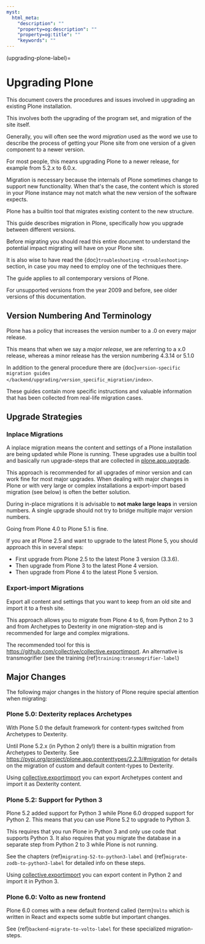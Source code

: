 ```yaml
---
myst:
  html_meta:
    "description": ""
    "property=og:description": ""
    "property=og:title": ""
    "keywords": ""
---
```


(upgrading-plone-label)=

# Upgrading Plone

This document covers the procedures and issues involved in upgrading an existing Plone installation.

This involves both the upgrading of the program set, and migration of the site itself.

Generally, you will often see the word *migration* used as the word we use to describe the process of getting your Plone site
from one version of a given component to a newer version.

For most people, this means upgrading Plone to a newer release, for example from 5.2.x to 6.0.x.

Migration is necessary because the internals of Plone sometimes change to support new functionality.
When that's the case, the content which is stored in your Plone instance may not match what the new version of the software expects.

Plone has a builtin tool that migrates existing content to the new structure.

This guide describes migration in Plone, specifically how you upgrade between different versions.

Before migrating you should read this entire document to understand the potential impact migrating will have on your Plone site.

It is also wise to have read the {doc}`troubleshooting <troubleshooting>` section, in case you may need to employ one of the techniques there.

The guide applies to all contemporary versions of Plone.

For unsupported versions from the year 2009 and before, see older versions of this documentation.

## Version Numbering And Terminology

Plone has a policy that increases the version number to a .0 on every major release.

This means that when we say a *major release*, we are referring to a x.0 release, whereas a minor release has the version numbering 4.3.14 or 5.1.0

In addition to the general procedure there are {doc}`version-specific migration guides </backend/upgrading/version_specific_migration/index>`.

These guides contain more specific instructions and valuable information that has been collected from real-life migration cases.

## Upgrade Strategies

### Inplace Migrations

A inplace migration means the content and settings of a Plone installation are being updated while Plone is running.
These upgrades use a builtin tool and basically run upgrade-steps that are collected in [plone.app.upgrade](https://github.com/plone/plone.app.upgrade/).

This approach is recommended for all upgrades of minor version and can work fine for most major upgrades.
When dealing with major changes in Plone or with very large or complex installations a export-import based migration (see below) is often the better solution.

During in-place migrations it is advisable to **not make large leaps** in version numbers.
A single upgrade should not try to bridge multiple major version numbers.

Going from Plone 4.0 to Plone 5.1 is fine.

If you are at Plone 2.5 and want to upgrade to the latest Plone 5, you should approach this in several steps:

- First upgrade from Plone 2.5 to the latest Plone 3 version (3.3.6).
- Then upgrade from Plone 3 to the latest Plone 4 version.
- Then upgrade from Plone 4 to the latest Plone 5 version.


### Export-import Migrations

Export all content and settings that you want to keep from an old site and import it to a fresh site.

This approach allows you to migrate from Plone 4 to 6, from Python 2 to 3 and from Archetypes to Dexterity in one migration-step and is recommended for large and complex migrations.

The recommended tool for this is https://github.com/collective/collective.exportimport. An alternative is transmogrifier (see the training {ref}`training:transmogrifier-label`)

## Major Changes

The following major changes in the history of Plone require special attention when migrating:

### Plone 5.0: Dexterity replaces Archetypes

With Plone 5.0 the default framework for content-types switched from Archetypes to Dexterity.

Until Plone 5.2.x (in Python 2 only!) there is a builtin migration from Archetypes to Dexterity.
See https://pypi.org/project/plone.app.contenttypes/2.2.3/#migration for details on the migration of custom and default content-types to Dexterity.

Using [collective.exportimport](https://pypi.org/project/collective.exportimport/) you can export Archetypes content and import it as Dexterity content.


### Plone 5.2: Support for Python 3

Plone 5.2 added support for Python 3 while Plone 6.0 dropped support for Python 2.
This means that you can use Plone 5.2 to upgrade to Python 3.

This requires that you run Plone in Python 3 and only use code that supports Python 3. It also requires that you migrate the database in a separate step from Python 2 to 3 while Plone is not running.

See the chapters {ref}`migrating-52-to-python3-label` and {ref}`migrate-zodb-to-python3-label` for detailed info on these steps.

Using [collective.exportimport](https://pypi.org/project/collective.exportimport/) you can export content in Python 2 and import it in Python 3.

### Plone 6.0: Volto as new frontend

Plone 6.0 comes with a new default frontend called {term}`Volto` which is written in React and expects some subtle but important changes.

See {ref}`backend-migrate-to-volto-label` for these specialized migration-steps.

